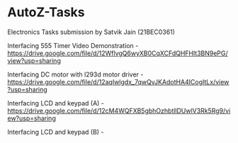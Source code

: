 # AutoZ-Tasks
Electronics Tasks submission by Satvik Jain (21BEC0361)

Interfacing 555 Timer Video Demonstration - https://drive.google.com/file/d/12WflvgQ6wyXB0CqXCFdQHFHlt3BN9ePG/view?usp=sharing


Interfacing DC motor with l293d motor driver - https://drive.google.com/file/d/12aqIwlgdx_7qwQvJKAdotHA4ICogItLx/view?usp=sharing


Interfacing LCD and keypad (A) - https://drive.google.com/file/d/12cM4WQFXB5gbhOzhbtllDUwlV3Rk5Rg9/view?usp=sharing


Interfacing LCD and keypad (B) - 

